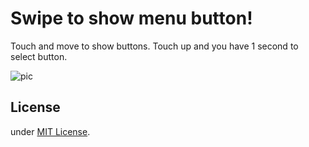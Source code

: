 # Swipe to show menu button!
Touch and move to show buttons. Touch up and you have 1 second to select button.

![pic][1]


## License<br>
under [MIT License](http://www.opensource.org/licenses/MIT).


[1]: https://raw.githubusercontent.com/maxyou/gesturebutton/master/gesturebutton.gif
